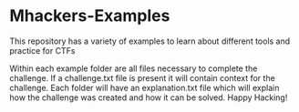 # Mhackers-Examples
This repository has a variety of examples to learn about different tools and practice for CTFs

Within each example folder are all files necessary to complete the challenge. If a challenge.txt file is present
it will contain context for the challenge. Each folder will have an explanation.txt file which will explain
how the challenge was created and how it can be solved. Happy Hacking!
